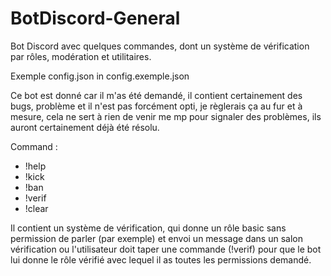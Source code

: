 # BotDiscord-General
Bot Discord avec quelques commandes, dont un système de vérification par rôles, modération et utilitaires.

Exemple config.json in config.exemple.json

Ce bot est donné car il m'as été demandé, il contient certainement des bugs, problème et il n'est pas forcément opti, je règlerais ça au fur et à mesure, cela ne sert à rien de venir me mp pour signaler des problèmes, ils auront certainement déjà été résolu.

Command :

- !help
- !kick
- !ban
- !verif
- !clear

Il contient un système de vérification, qui donne un rôle basic sans permission de parler (par exemple) et envoi un message dans un salon vérification ou l'utilisateur doit taper une commande (!verif) pour que le bot lui donne le rôle vérifié avec lequel il as toutes les permissions demandé.
